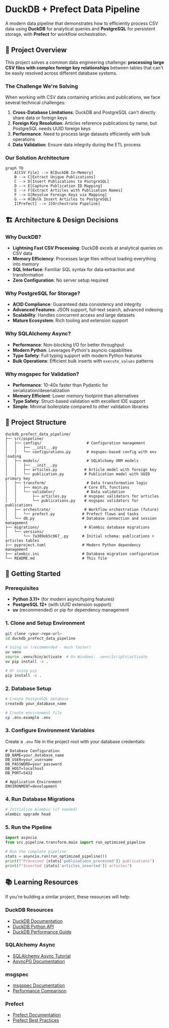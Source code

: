 # DuckDB + Prefect Data Pipeline

A modern data pipeline that demonstrates how to efficiently process CSV data using **DuckDB** for analytical queries and **PostgreSQL** for persistent storage, with **Prefect** for workflow orchestration.

## 🎯 Project Overview

This project solves a common data engineering challenge: **processing large CSV files with complex foreign key relationships** between tables that can't be easily resolved across different database systems.

### The Challenge We're Solving

When working with CSV data containing articles and publications, we face several technical challenges:

1. **Cross-Database Limitations**: DuckDB and PostgreSQL can't directly share data or foreign keys
2. **Foreign Key Resolution**: Articles reference publications by name, but PostgreSQL needs UUID foreign keys
3. **Performance**: Need to process large datasets efficiently with bulk operations
4. **Data Validation**: Ensure data integrity during the ETL process

### Our Solution Architecture

```mermaid
graph TD
    A[CSV File] --> B[DuckDB In-Memory]
    B --> C[Extract Unique Publications]
    C --> D[Insert Publications to PostgreSQL]
    D --> E[Capture Publication ID Mapping]
    E --> F[Extract Articles with Publication Names]
    F --> G[Resolve Foreign Keys via Mapping]
    G --> H[Bulk Insert Articles to PostgreSQL]
    I[Prefect] --> J[Orchestrate Pipeline]
```

## 🏗️ Architecture & Design Decisions

### Why DuckDB?
- **Lightning Fast CSV Processing**: DuckDB excels at analytical queries on CSV data
- **Memory Efficiency**: Processes large files without loading everything into memory
- **SQL Interface**: Familiar SQL syntax for data extraction and transformation
- **Zero Configuration**: No server setup required

### Why PostgreSQL for Storage?
- **ACID Compliance**: Guaranteed data consistency and integrity
- **Advanced Features**: JSON support, full-text search, advanced indexing
- **Scalability**: Handles concurrent access and large datasets
- **Mature Ecosystem**: Rich tooling and extension support

### Why SQLAlchemy Async?
- **Performance**: Non-blocking I/O for better throughput
- **Modern Python**: Leverages Python's asyncio capabilities
- **Type Safety**: Full typing support with modern Python features
- **Bulk Operations**: Efficient bulk inserts with `execute_values` patterns

### Why msgspec for Validation?
- **Performance**: 10-40x faster than Pydantic for serialization/deserialization
- **Memory Efficient**: Lower memory footprint than alternatives
- **Type Safety**: Struct-based validation with excellent IDE support
- **Simple**: Minimal boilerplate compared to other validation libraries

## 📁 Project Structure

```
duckdb_prefect_data_pipeline/
├── src/pipeline/
│   ├── configs/                    # Configuration management
│   │   ├── __init__.py
│   │   └── configurations.py       # msgspec-based config with env loading
│   ├── models/                     # SQLAlchemy ORM models
│   │   ├── __init__.py
│   │   ├── articles.py            # Article model with foreign key
│   │   └── publication.py         # Publication model with UUID primary key
│   ├── transform/                  # Data transformation logic
│   │   ├── main.py                # Core ETL functions
│   │   └── validator/              # Data validation
│   │       ├── articles.py        # msgspec validators for articles
│   │       └── publications.py    # msgspec validators for publications
│   ├── orchestrate/               # Workflow orchestration (future)
│   │   └── prefect.py            # Prefect flows and tasks
│   └── db.py                     # Database connection and session management
├── migrations/                    # Alembic database migrations
│   └── versions/
│       └── 7a389eb5c967_.py      # Initial schema: publications + articles tables
├── pyproject.toml                # Modern Python dependency management
├── alembic.ini                   # Database migration configuration
└── README.md                     # This file
```

## 🚀 Getting Started

### Prerequisites

- **Python 3.11+** (for modern async/typing features)
- **PostgreSQL 12+** (with UUID extension support)
- **uv** (recommended) or pip for dependency management

### 1. Clone and Setup Environment

```bash
git clone <your-repo-url>
cd duckdb_prefect_data_pipeline

# Using uv (recommended - much faster)
uv venv
source .venv/bin/activate  # On Windows: .venv\Scripts\activate
uv pip install -e .

# Or using pip
pip install -e .
```

### 2. Database Setup

```bash
# Create PostgreSQL database
createdb your_database_name

# Create environment file
cp .env.example .env
```

### 3. Configure Environment Variables
Create a `.env` file in the project root with your database credentials:
```env
# Database Configuration
DB_NAME=your_database_name
DB_USER=your_username
DB_PASSWORD=your_password
DB_HOST=localhost
DB_PORT=5432

# Application Environment
ENVIRONMENT=development
```

### 4. Run Database Migrations

```bash
# Initialize Alembic (if needed)
alembic upgrade head
```

### 5. Run the Pipeline

```python
import asyncio
from src.pipeline.transform.main import run_optimized_pipeline

# Run the complete pipeline
stats = asyncio.run(run_optimized_pipeline())
print(f"Processed {stats['publications_processed']} publications")
print(f"Inserted {stats['articles_inserted']} articles")
```




## 📚 Learning Resources

If you're building a similar project, these resources will help:

### DuckDB Resources
- [DuckDB Documentation](https://duckdb.org/docs/)
- [DuckDB Python API](https://duckdb.org/docs/api/python/overview)
- [DuckDB Performance Guide](https://duckdb.org/docs/guides/performance/overview)

### SQLAlchemy Async
- [SQLAlchemy Async Tutorial](https://docs.sqlalchemy.org/en/20/orm/extensions/asyncio.html)
- [AsyncPG Documentation](https://magicstack.github.io/asyncpg/current/)

### msgspec
- [msgspec Documentation](https://jcristharif.com/msgspec/)
- [Performance Comparison](https://jcristharif.com/msgspec/benchmarks.html)

### Prefect
- [Prefect Documentation](https://docs.prefect.io/)
- [Prefect Best Practices](https://docs.prefect.io/2.10.1/concepts/best-practices/)
